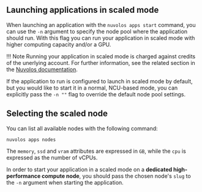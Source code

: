 ## Launching applications in scaled mode

When launching an application with the `nuvolos apps start` command, you can use the `-n` argument to specify the node
pool where the application should run. With this flag you can run your application in scaled mode with higher computing
capacity and/or a GPU.

!!! Note
Running your application in scaled mode is charged against credits of the unerlying account. For further information, 
see the related section in the [Nuvolos documentation](https://docs.nuvolos.cloud/user-guides/research-guides/high-performance-computing#how-to-scale-your-app).

If the application to run is configured to launch in scaled mode by default, but you would like to start it in 
a normal, NCU-based mode, you can explicitly pass the `-n ""` flag to override the default node pool settings.

## Selecting the scaled node
You can list all available nodes with the following command:
```
nuvolos apps nodes
```
The `memory`, `ssd` and `vram` attributes are expressed in `GB`, while the `cpu` is expressed as the number of vCPUs.


In order to start your application in a scaled mode on a **dedicated high-performance compute node**, you should pass the
chosen node's `slug` to the `-n` argument when starting the application.
